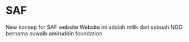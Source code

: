 # SAF
New konsep for SAF website
Website ini adalah milik dari sebuah NGO bernama suwaib amiruddin foundation
